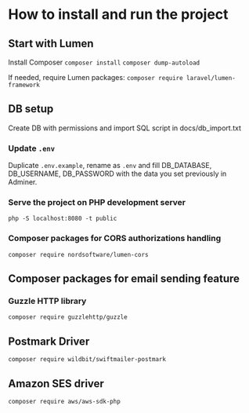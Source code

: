 # How to install and run the project

## Start with Lumen
Install Composer
`composer install`
`composer dump-autoload`

If needed, require Lumen packages:
`composer require laravel/lumen-framework`


## DB setup
Create DB with permissions and import SQL script in docs/db_import.txt

### Update `.env`
Duplicate `.env.example`, rename as `.env` and fill DB_DATABASE, DB_USERNAME, DB_PASSWORD with the data you set previously in Adminer.

### Serve the project on PHP development server
`php -S localhost:8080 -t public`


### Composer packages for CORS authorizations handling 
`composer require nordsoftware/lumen-cors`

## Composer packages for email sending feature
### Guzzle HTTP library
`composer require guzzlehttp/guzzle`

## Postmark Driver
`composer require wildbit/swiftmailer-postmark`
## Amazon SES driver
`composer require aws/aws-sdk-php`
